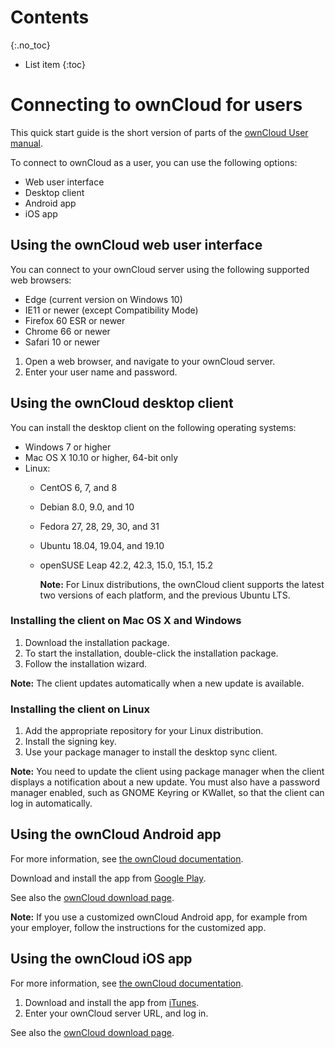 # Contents
{:.no_toc}

* List item
{:toc}


# Connecting to ownCloud for users

This quick start guide is the short version of parts of the [ownCloud User manual](https://doc.owncloud.org/server/10.4/user_manual/).

To connect to ownCloud as a user, you can use the following options:
* Web user interface
* Desktop client
* Android app
* iOS app

## Using the ownCloud web user interface

You can connect to your ownCloud server using the following supported web browsers:
* Edge (current version on Windows 10)
* IE11 or newer (except Compatibility Mode)
* Firefox 60 ESR or newer
* Chrome 66 or newer
* Safari 10 or newer

1. Open a web browser, and navigate to your ownCloud server.
2. Enter your user name and password.

## Using the ownCloud desktop client

You can install the desktop client on the following operating systems:
* Windows 7 or higher
* Mac OS X 10.10 or higher, 64-bit only
* Linux:
  * CentOS 6, 7, and 8
  * Debian 8.0, 9.0, and 10
  * Fedora 27, 28, 29, 30, and 31
  * Ubuntu 18.04, 19.04, and 19.10
  * openSUSE Leap 42.2, 42.3, 15.0, 15.1, 15.2

    **Note:** For Linux distributions, the ownCloud client supports the latest two versions of each platform, and the previous Ubuntu LTS.

### Installing the client on Mac OS X and Windows

1. Download the installation package.
2. To start the installation, double-click the installation package.
3. Follow the installation wizard.

**Note:** The client updates automatically when a new update is available.

### Installing the client on Linux

1. Add the appropriate repository for your Linux distribution.
2. Install the signing key.
3. Use your package manager to install the desktop sync client.
   
**Note:** You need to update the client using package manager when the client displays a notification about a new update. You must also have a password manager enabled, such as GNOME Keyring or KWallet, so that the client can log in automatically.

## Using the ownCloud Android app

For more information, see [the ownCloud documentation](https://doc.owncloud.com/android/).

Download and install the app from [Google Play](https://play.google.com/store/apps/details?id=com.owncloud.android).

See also the [ownCloud download page](https://owncloud.org/download/#owncloud-mobile-apps).

**Note:** If you use a customized ownCloud Android app, for example from your employer, follow the instructions for the customized app.

## Using the ownCloud iOS app

For more information, see [the ownCloud documentation](https://doc.owncloud.com/ios/).

1. Download and install the app from [iTunes](https://apps.apple.com/app/id1359583808?ls=1).
2. Enter your ownCloud server URL, and log in.

See also the [ownCloud download page](https://owncloud.org/download/#owncloud-mobile-apps).
